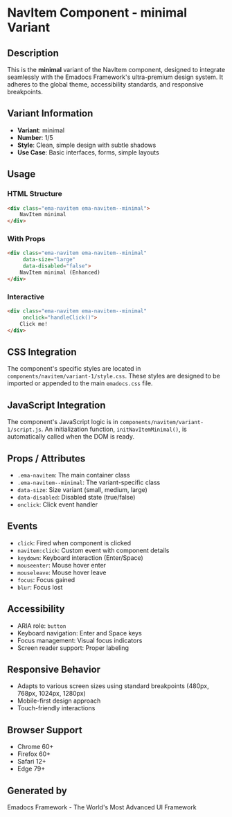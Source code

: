 # NavItem Component - minimal Variant

## Description
This is the **minimal** variant of the NavItem component, designed to integrate seamlessly with the Emadocs Framework's ultra-premium design system. It adheres to the global theme, accessibility standards, and responsive breakpoints.

## Variant Information
- **Variant**: minimal
- **Number**: 1/5
- **Style**: Clean, simple design with subtle shadows
- **Use Case**: Basic interfaces, forms, simple layouts

## Usage

### HTML Structure
```html
<div class="ema-navitem ema-navitem--minimal">
    NavItem minimal
</div>
```

### With Props
```html
<div class="ema-navitem ema-navitem--minimal" 
     data-size="large" 
     data-disabled="false">
    NavItem minimal (Enhanced)
</div>
```

### Interactive
```html
<div class="ema-navitem ema-navitem--minimal" 
     onclick="handleClick()">
    Click me!
</div>
```

## CSS Integration
The component's specific styles are located in `components/navitem/variant-1/style.css`. These styles are designed to be imported or appended to the main `emadocs.css` file.

## JavaScript Integration
The component's JavaScript logic is in `components/navitem/variant-1/script.js`. An initialization function, `initNavItemMinimal()`, is automatically called when the DOM is ready.

## Props / Attributes
- `.ema-navitem`: The main container class
- `.ema-navitem--minimal`: The variant-specific class
- `data-size`: Size variant (small, medium, large)
- `data-disabled`: Disabled state (true/false)
- `onclick`: Click event handler

## Events
- `click`: Fired when component is clicked
- `navitem:click`: Custom event with component details
- `keydown`: Keyboard interaction (Enter/Space)
- `mouseenter`: Mouse hover enter
- `mouseleave`: Mouse hover leave
- `focus`: Focus gained
- `blur`: Focus lost

## Accessibility
- ARIA role: `button`
- Keyboard navigation: Enter and Space keys
- Focus management: Visual focus indicators
- Screen reader support: Proper labeling

## Responsive Behavior
- Adapts to various screen sizes using standard breakpoints (480px, 768px, 1024px, 1280px)
- Mobile-first design approach
- Touch-friendly interactions

## Browser Support
- Chrome 60+
- Firefox 60+
- Safari 12+
- Edge 79+

## Generated by
Emadocs Framework - The World's Most Advanced UI Framework
